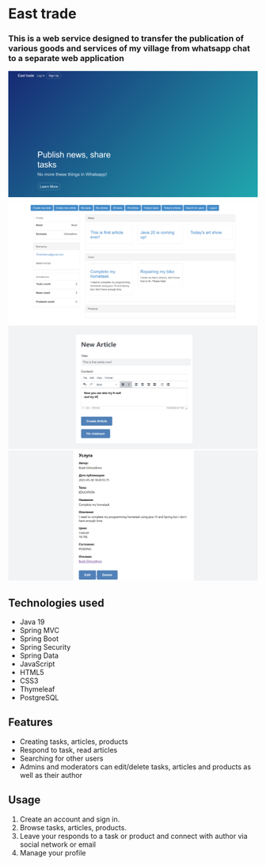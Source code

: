 # East trade

### This is a web service designed to transfer the publication of various goods and services of my village from whatsapp chat to a separate web application
![Welcome page](https://github.com/TimerbulatGilmutdinov/east-trade/blob/master/images/welcome-page.png)
![Profile](https://github.com/TimerbulatGilmutdinov/east-trade/blob/master/images/profile.png)
![Create article](https://github.com/TimerbulatGilmutdinov/east-trade/blob/master/images/create-article-exmaple.png)
![Task](https://github.com/TimerbulatGilmutdinov/east-trade/blob/master/images/task-exmaple.png)

## Technologies used
- Java 19
- Spring MVC
- Spring Boot
- Spring Security
- Spring Data
- JavaScript
- HTML5
- CSS3
- Thymeleaf
- PostgreSQL

## Features
- Creating tasks, articles, products
- Respond to task, read articles
- Searching for other users
- Admins and moderators can edit/delete tasks, articles and products as well as their author

## Usage
1. Create an account and sign in.
2. Browse tasks, articles, products.
3. Leave your responds to a task or product and connect with author via social network or email
4. Manage your profile


